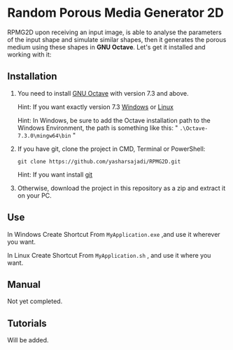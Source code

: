 # Random Porous Media Generator 2D
RPMG2D upon receiving an input image, is able to analyse the parameters of the input shape and simulate similar shapes, then it generates the porous medium using these shapes in **GNU Octave**.
Let's get it installed and working with it:

## Installation
1. You need to install [GNU Octave](https://octave.org/download) with version 7.3 and above.
	
	Hint: If you want exactly version 7.3 [Windows](https://ftp.gnu.org/gnu/octave/windows/) or [Linux](https://ftp.gnu.org/gnu/octave/)
	
	Hint: In Windows, be sure to add the Octave installation path to the Windows Environment, the path is something like this:
		" `.\Octave-7.3.0\mingw64\bin` "
2. If you have git, clone the project in CMD, Terminal or PowerShell:
	```
	git clone https://github.com/yasharsajadi/RPMG2D.git
	```
	Hint: If you want install [git](https://git-scm.com/downloads)
3. Otherwise, download the project in this repository as a zip and extract it on your PC.

## Use
In Windows
Create Shortcut From `MyApplication.exe` ,and use it wherever you want.

In Linux
Create Shortcut From `MyApplication.sh` , and use it where you want.

## Manual
Not yet completed.

## Tutorials
Will be added.

